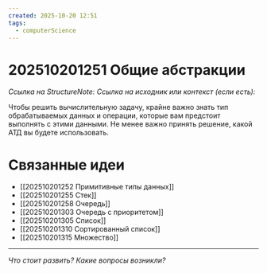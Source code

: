 ```yaml
---
created: 2025-10-20 12:51
tags:
  - computerScience
---
```

# 202510201251 Общие абстракции

*Ссылка на StructureNote:*
*Ссылка на исходник или контекст (если есть):* 

Чтобы решить вычислительную задачу, крайне важно знать тип обрабатываемых данных и операции, которые вам предстоит выполнять с этими данными. Не менее важно принять решение, какой АТД вы будете использовать.

# Связанные идеи

- [[202510201252 Примитивные типы данных]]  
- [[202510201255 Стек]] 
- [[202510201258 Очередь]] 
- [[202510201303 Очередь с приоритетом]] 
- [[202510201305 Список]] 
- [[202510201310 Сортированный список]] 
- [[202510201315 Множество]] 
---

*Что стоит развить? Какие вопросы возникли?*

